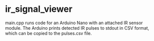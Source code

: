 # ir_signal_viewer

main.cpp runs code for an Arduino Nano with an attached IR sensor module. The Arduino prints detected IR pulses to stdout in CSV format, which can be copied to the pulses.csv file.
